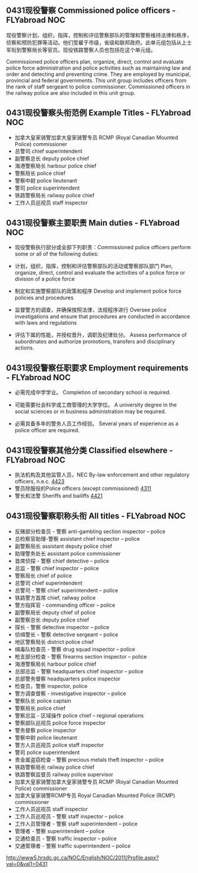 ## 0431现役警察 Commissioned police officers - FLYabroad NOC

现役警察计划，组织，指挥，控制和评估警察部队的管理和警察维持法律和秩序，侦察和预防犯罪等活动。他们受雇于市级，省级和联邦政府。此单元组包括从上士军衔到警察局长等官员。现役铁路警察人员也包括在这个单元组。

Commissioned police officers plan, organize, direct, control and evaluate police force administration and police activities such as maintaining law and order and detecting and preventing crime. They are employed by municipal, provincial and federal governments. This unit group includes officers from the rank of staff sergeant to police commissioner. Commissioned officers in the railway police are also included in this unit group.

## 0431现役警察头衔范例 Example Titles - FLYabroad NOC

* 加拿大皇家骑警加拿大皇家骑警专员 RCMP (Royal Canadian Mounted Police) commissioner
* 总警司 chief superintendent
* 副警察总长 deputy police chief
* 海港警察局长 harbour police chief
* 警察局长 police chief
* 警察中尉 police lieutenant
* 警司 police superintendent
* 铁路警察局长 railway police chief
* 工作人员巡视员 staff inspector

## 0431现役警察主要职责 Main duties - FLYabroad NOC

* 现役警察执行部分或全部下列职责：Commissioned police officers perform some or all of the following duties:

* 计划，组织，指挥，控制和评估警察部队的活动或警察部队部门
Plan, organize, direct, control and evaluate the activities of a police force or division of a police force

* 制定和实施警察部队的政策和程序
Develop and implement police force policies and procedures

* 监督警方的调查，并确保按照法律，法规程序进行
Oversee police investigations and ensure that procedures are conducted in accordance with laws and regulations

* 评估下属的性能，并授权晋升，调职及纪律处分。
Assess performance of subordinates and authorize promotions, transfers and disciplinary actions.

## 0431现役警察任职要求 Employment requirements - FLYabroad NOC

* 必需完成中学学业。
Completion of secondary school is required.

* 可能需要社会科学或工商管理的大学学位。
A university degree in the social sciences or in business administration may be required.

* 必需具备多年的警务人员工作经验。
Several years of experience as a police officer are required.

## 0431现役警察其他分类 Classified elsewhere - FLYabroad NOC

* 执法机构及其他监管人员，NEC By-law enforcement and other regulatory officers, n.e.c. [4423](4423)
* 警员除服役的Police officers (except commissioned) [4311](4311)
* 警长和法警 Sheriffs and bailiffs [4421](4421)

## 0431现役警察职称头衔 All titles - FLYabroad NOC

* 反赌部分检查员 - 警察 anti-gambling section inspector – police
* 总检察官助理-警察 assistant chief inspector – police
* 副警察局长 assistant deputy police chief
* 助理警务处长 assistant police commissioner
* 首席侦探 - 警察 chief detective – police
* 总监 - 警察 chief inspector – police
* 警察局长 chief of police
* 总警司 chief superintendent
* 总警司 - 警察 chief superintendent – police
* 铁路警方首席 chief, railway police
* 警方指挥官 -  commanding officer – police
* 副警察局长 deputy chief of police
* 副警察总长 deputy police chief
* 探长 - 警察 detective inspector – police
* 侦缉警长 - 警察 detective sergeant – police
* 地区警察局长 district police chief
* 缉毒队检查员 - 警察 drug squad inspector – police
* 枪支部分检查 - 警察 firearms section inspector – police
* 海港警察局长 harbour police chief
* 总部总监 - 警察 headquarters chief inspector – police
* 总部警务督察 headquarters police inspector
* 检查员，警察 inspector, police
* 警方调查督察 -  investigative inspector – police
* 警察队长 police captain
* 警察局长 police chief
* 警察总监 - 区域操作 police chief – regional operations
* 警察部队巡视员 police force inspector
* 警务督察 police inspector
* 警察中尉 police lieutenant
* 警方人员巡视员 police staff inspector
* 警司 police superintendent
* 贵金属盗窃检查 - 警察 precious metals theft inspector – police
* 铁路警察局长 railway police chief
* 铁路警察监督员 railway police supervisor
* 加拿大皇家骑警加拿大皇家骑警专员 RCMP (Royal Canadian Mounted Police) commissioner
* 加拿大皇家骑警RCMP专员 Royal Canadian Mounted Police (RCMP) commissioner
* 工作人员巡视员 staff inspector
* 工作人员巡视员 - 警察 staff inspector – police
* 工作人员管理者 - 警察 staff superintendent – police
* 管理者 - 警察 superintendent – police
* 交通检查员 - 警察 traffic inspector – police
* 交通管理者 - 警察 traffic superintendent – police

http://www5.hrsdc.gc.ca/NOC/English/NOC/2011/Profile.aspx?val=0&val1=0431